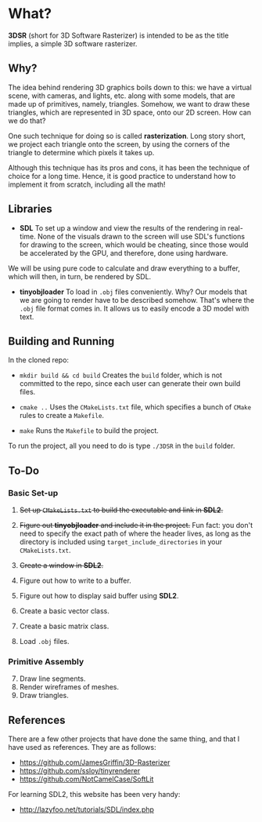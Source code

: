 # What?

**3DSR** (short for 3D Software Rasterizer) is intended to be as the title implies, a simple 3D software rasterizer.

## Why?

The idea behind rendering 3D graphics boils down to this: we have a virtual scene, with cameras, and lights, etc. along with some models, that are made up of primitives, namely, triangles. Somehow, we want to draw these triangles, which are represented in 3D space, onto our 2D screen. How can we do that?

One such technique for doing so is called **rasterization**. Long story short, we project each triangle onto the screen, by using the corners of the triangle to determine which pixels it takes up.

Although this technique has its pros and cons, it has been the technique of choice for a long time. Hence, it is good practice to understand how to implement it from scratch, including all the math!

## Libraries

- **SDL**
To set up a window and view the results of the rendering in real-time. None of the visuals drawn to the screen will use SDL's functions for drawing to the screen, which would be cheating, since those would be accelerated by the GPU, and therefore, done using hardware. 

We will be using pure code to calculate and draw everything to a buffer, which will then, in turn, be rendered by SDL.

- **tinyobjloader**
To load in `.obj` files conveniently. Why? Our models that we are going to render have to be described somehow. That's where the `.obj` file format comes in. It allows us to easily encode a 3D model with text.

## Building and Running

In the cloned repo:

- `mkdir build && cd build`
Creates the `build` folder, which is not committed to the repo, since each user can generate their own build files.

- `cmake ..`
Uses the `CMakeLists.txt` file, which specifies a bunch of `CMake` rules to create a `Makefile`.

- `make`
Runs the `Makefile` to build the project.

To run the project, all you need to do is type `./3DSR` in the `build` folder.

## To-Do

### Basic Set-up
1. ~~Set up `CMakeLists.txt` to build the executable and link in **SDL2**.~~
2. ~~Figure out **tinyobjloader** and include it in the project.~~
Fun fact: you don't need to specify the exact path of where the header lives, as long as the directory is included using `target_include_directories` in your `CMakeLists.txt`.

3. ~~Create a window in **SDL2**.~~
4. Figure out how to write to a buffer.
5. Figure out how to display said buffer using **SDL2**.
6. Create a basic vector class.
7. Create a basic matrix class.
8. Load `.obj` files.

### Primitive Assembly
7. Draw line segments.
8. Render wireframes of meshes.
9. Draw triangles.

## References

There are a few other projects that have done the same thing, and that I have used as references. They are as follows:

- https://github.com/JamesGriffin/3D-Rasterizer
- https://github.com/ssloy/tinyrenderer
- https://github.com/NotCamelCase/SoftLit

For learning SDL2, this website has been very handy:

- http://lazyfoo.net/tutorials/SDL/index.php
